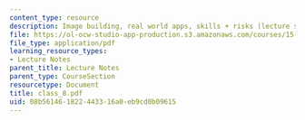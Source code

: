 ```yaml
---
content_type: resource
description: Image building, real world apps, skills + risks (lecture slides).
file: https://ol-ocw-studio-app-production.s3.amazonaws.com/courses/15-969-dynamic-leadership-using-improvisation-in-business-fall-2004/08b561461822443316a0eb9cd0b09615_class_8.pdf
file_type: application/pdf
learning_resource_types:
- Lecture Notes
parent_title: Lecture Notes
parent_type: CourseSection
resourcetype: Document
title: class_8.pdf
uid: 08b56146-1822-4433-16a0-eb9cd0b09615
---
```


